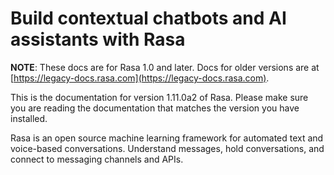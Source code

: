 # Build contextual chatbots and AI assistants with Rasa

**NOTE**: These docs are for Rasa 1.0 and later. Docs for older versions are at [https://legacy-docs.rasa.com](https://legacy-docs.rasa.com).

This is the documentation for version 1.11.0a2 of Rasa. Please make sure you are reading the documentation
that matches the version you have installed.

Rasa is an open source machine learning framework for automated text and voice-based conversations.
Understand messages, hold conversations, and connect to messaging channels and APIs.

